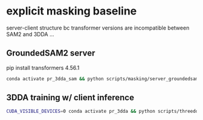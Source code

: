 # explicit masking baseline
server-client structure bc transformer versions are incompatible between SAM2 and 3DDA ...

## GroundedSAM2 server
pip install transformers 4.56.1
```bash
conda activate pr_3dda_sam && python scripts/masking/server_groundedsam2.py
```

## 3DDA training w/ client inference
```bash
CUDA_VISIBLE_DEVICES=0 conda activate pr_3dda && python scripts/threedda/run_3dda.py --dataset data/pick_and_place_2500_3_objs_va_vel_004_ee_exp_mask.hdf5 --augment_pcd --augment_rgb --obs_noise_std 0.01 --num_epochs 1500 --task pick_and_place --obs_exp_mask --fps_subsampling_factor 5 --name ee_exp_mask_abl --history 1 --obs_continuous_gripper --action_space abs_ee --obs_path_mask_noise_std 0.01 --update_every_timesteps_vlm 1000 --seed 0 --debug
```